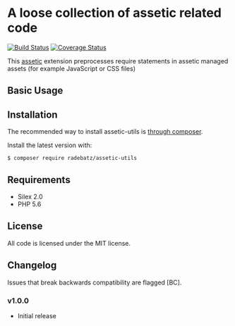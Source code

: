 A loose collection of assetic related code
==========================================
[![Build Status](https://travis-ci.org/DerManoMann/assetic-utils.png)](https://travis-ci.org/DerManoMann/assetic-utils)
[![Coverage Status](https://coveralls.io/repos/DerManoMann/assetic-utils/badge.png)](https://coveralls.io/r/DerManoMann/assetic-utils)

This [assetic](https://github.com/kriswallsmith/assetic) extension preprocesses require statements in assetic managed assets (for example JavaScript or CSS files)

## Basic Usage

## Installation
The recommended way to install assetic-utils is [through
composer](http://getcomposer.org).

Install the latest version with:
```
$ composer require radebatz/assetic-utils
```

## Requirements
- Silex 2.0
- PHP 5.6


## License
All code is licensed under the MIT license.


## Changelog
Issues that break backwards compatibility are flagged [BC].

### v1.0.0
* Initial release
